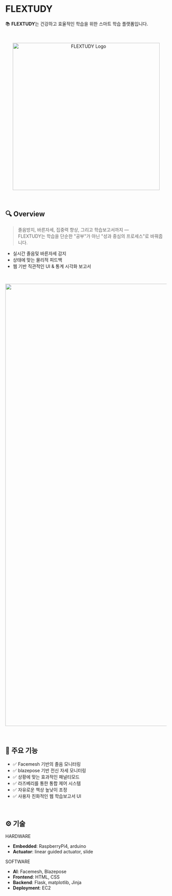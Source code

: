 # FLEXTUDY

📚 **FLEXTUDY**는 건강하고 효율적인 학습을 위한 스마트 학습 플랫폼입니다.

<br/>

<p align="center">
  <img width="459" alt="FLEXTUDY Logo" src="https://github.com/user-attachments/assets/ba437efe-f4d8-4497-99da-3593d0d6d302" />
</p>

<br/>

## 🔍 Overview

> 졸음방지, 바른자세, 집중력 향상, 그리고 학습보고서까지 —  
> FLEXTUDY는 학습을 단순한 "공부"가 아닌 "성과 중심의 프로세스"로 바꿔줍니다.

- 실시간 졸음및 바른자세 감지
- 상태에 맞는 물리적 피드백
- 웹 기반 직관적인 UI & 통계 시각화 보고서

<br/>

<p align="center">
  <img width="1379" alt="App Screenshot" src="https://github.com/user-attachments/assets/d0927208-2350-4a5a-b840-d6afe466ad48" />
</p>

<br/>

## 🚀 주요 기능

- ✅ Facemesh 기반의 졸음 모니터링
- ✅ blazepose 기반 전신 자세 모니터링
- ✅ 상황에 맞는 효과적인 패널티모드
- ✅ 라즈베리를 통한 통합 제어 시스템
- ✅ 자유로운 책상 높낮이 조정
- ✅ 사용자 친화적인 웹 학습보고서 UI

<br/>

## ⚙️ 기술

HARDWARE
- **Embedded**: RaspberryPi4, arduino
- **Actuator**: linear guided actuator, slide

SOFTWARE
- **AI**: Facemesh, Blazepose
- **Frontend**: HTML, CSS
- **Backend**: Flask, matplotlib, Jinja 
- **Deployment**: EC2

<br/>


